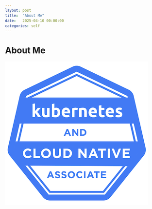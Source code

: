 ```yaml
---
layout: post
title:  "About Me"
date:   2025-04-10 00:00:00
categories: self 
---
```

# About Me

![](kcna-kubernetes-and-cloud-native-associate.png)
